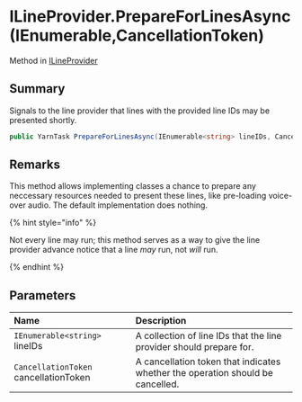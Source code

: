 # ILineProvider.PrepareForLinesAsync(IEnumerable<string>,CancellationToken)

Method in [ILineProvider](/docs/api/csharp/ilineprovider.md)

## Summary


Signals to the line provider that lines with the provided line IDs may
be presented shortly.        


```csharp
public YarnTask PrepareForLinesAsync(IEnumerable<string> lineIDs, CancellationToken cancellationToken);
```

## Remarks

<p>
This method allows implementing classes a chance to prepare any
neccessary resources needed to present these lines, like pre-loading
voice-over audio. The default implementation does nothing.
</p> <p>
{% hint style="info" %}

Not every line may run; this method serves as a way to give the line
provider advance notice that a line <i>may</i> run, not <i>will</i> run.

{% endhint %}
</p>

## Parameters

|Name|Description|
|:---|:---|
|`IEnumerable<string>` lineIDs|A collection of line IDs that the line provider should prepare for.|
|`CancellationToken` cancellationToken|A cancellation token that indicates whether the operation should be cancelled.|

